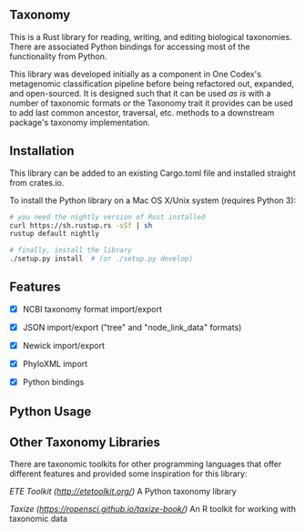 Taxonomy
--------
This is a Rust library for reading, writing, and editing biological taxonomies. There are associated Python bindings for accessing most of the functionality from Python.

This library was developed initially as a component in One Codex's metagenomic classification pipeline before being refactored out, expanded, and open-sourced. It is designed such that it can be used *as is* with a number of taxonomic formats *or* the Taxonomy trait it provides can be used to add last common ancestor, traversal, etc. methods to a downstream package's taxonomy implementation.


Installation
------------

This library can be added to an existing Cargo.toml file and installed straight from crates.io.

To install the Python library on a Mac OS X/Unix system (requires Python 3):
```bash
# you need the nightly version of Rust installed
curl https://sh.rustup.rs -sSf | sh
rustup default nightly

# finally, install the library
./setup.py install  # (or ./setup.py develop)
```


Features
--------

 - [X] NCBI taxonomy format import/export
 - [X] JSON import/export ("tree" and "node_link_data" formats)
 - [X] Newick import/export
 - [X] PhyloXML import
 - [X] Python bindings


Python Usage
------------




Other Taxonomy Libraries
------------------------
There are taxonomic toolkits for other programming languages that offer different features and provided some inspiration for this library:

*ETE Toolkit (http://etetoolkit.org/)* A Python taxonomy library

*Taxize (https://ropensci.github.io/taxize-book/)* An R toolkit for working with taxonomic data
